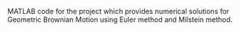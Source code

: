 MATLAB code for the project which provides numerical solutions for Geometric Brownian Motion using Euler method and Milstein method. 
